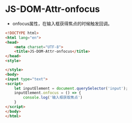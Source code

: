 # JS-DOM-Attr-onfocus

- onfocus属性，在输入框获得焦点的时候触发回调。

```html
<!DOCTYPE html>
<html lang="en">
<head>
    <meta charset="UTF-8">
    <title>JS-DOM-Attr-onfocus</title>
</head>
<style>

</style>
<body>
<input type="text">
<script>
    let inputElement = document.querySelector('input');
    inputElement.onfocus = () => {
        console.log('输入框获取焦点')
    }
</script>
</body>
</html>
```

